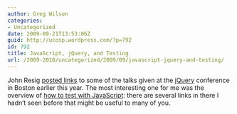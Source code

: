 ```yaml
---
author: Greg Wilson
categories:
- Uncategorized
date: 2009-09-21T13:53:06Z
guid: http://ucosp.wordpress.com/?p=792
id: 792
title: JavaScript, jQuery, and Testing
url: /2009-2010/uncategorized/2009/09/javascript-jquery-and-testing/
---
```


John Resig [posted links](http://ejohn.org/blog/talks-at-the-2009-jquery-conference/) to some of the talks given at the [jQuery](http://jquery.com/) conference in Boston earlier this year. The most interesting one for me was the overview of [how to test with JavaScript](http://www.slideshare.net/jeresig/understanding-javascript-testing): there are several links in there I hadn&#8217;t seen before that might be useful to many of you.